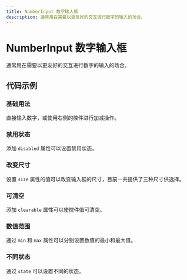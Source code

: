 ```yaml
---
title: NumberInput 数字输入框
description: 通常用在需要以更友好的交互进行数字的输入的场合。
---
```


# NumberInput 数字输入框

通常用在需要以更友好的交互进行数字的输入的场合。

## 代码示例

### 基础用法

直接输入数字，或使用右侧的控件进行加减操作。

<preview path="../demo/NumberInput/Basic-Number-Input.vue" title="基础用法" description="直接输入数字，或使用右侧的控件进行加减操作。"></preview>

### 禁用状态

添加 `disabled` 属性可以设置禁用状态。

<preview path="../demo/NumberInput/Disabled-Number-Input.vue" title="基础用法" description="直接输入数字，或使用右侧的控件进行加减操作。"></preview>

### 改变尺寸

设置 `size` 属性的值可以改变输入框的尺寸，目前一共提供了三种尺寸供选择。

<preview path="../demo/NumberInput/Number-Input-Size.vue" title="改变尺寸" description="设置 `size` 属性的值可以改变输入框的尺寸，目前一共提供了三种尺寸供选择。"></preview>

### 可清空

添加 `clearable` 属性可以使控件值可清空。

<preview path="../demo/NumberInput/Number-Input-Clearable.vue" title="可清空" description="添加 `clearable` 属性可以使控件值可清空。"></preview>

### 数值范围

通过 `min` 和 `max` 属性可以分别设置数值的最小和最大值。

<preview path="../demo/NumberInput/Number-Input-Range.vue" title="数值范围" description="通过 `min` 和 `max` 属性可以分别设置数值的最小和最大值。"></preview>

### 不同状态

通过 `state` 可以设置不同的状态。

<preview path="../demo/NumberInput/Number-Input-State.vue" title="不同状态" description="通过 `state` 可以设置不同的状态。"></preview>
